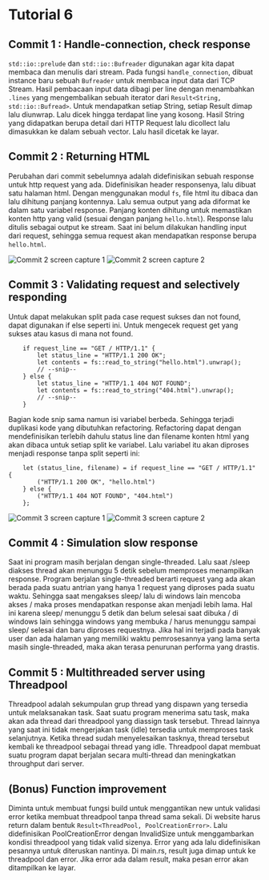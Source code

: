 # Tutorial 6

## Commit 1 : Handle-connection, check response

```std::io::prelude``` dan ```std::io::Bufreader``` digunakan agar kita dapat membaca dan menulis dari stream.
Pada fungsi ```handle_connection```, dibuat instance baru sebuah ```Bufreader``` untuk membaca input data dari TCP Stream. Hasil pembacaan input data dibagi per line dengan menambahkan ```.lines``` yang mengembalikan sebuah iterator dari ```Result<String, std::io::Bufread>```. Untuk mendapatkan setiap String, setiap Result dimap lalu diunwrap. Lalu dicek hingga terdapat line yang kosong. Hasil String yang didapatkan berupa detail dari HTTP Request lalu dicollect lalu dimasukkan ke dalam sebuah vector. Lalu hasil dicetak ke layar.

## Commit 2 : Returning HTML

Perubahan dari commit sebelumnya adalah didefinisikan sebuah response untuk http request yang ada. Didefinisikan header responsenya, lalu dibuat satu halaman html. Dengan menggunakan modul ```fs```, file html itu dibaca dan lalu dihitung panjang kontennya. Lalu semua output yang ada diformat ke dalam satu variabel response. Panjang konten dihitung untuk memastikan konten http yang valid (sesuai dengan panjang ```hello.html```). Response lalu ditulis sebagai output ke stream. Saat ini belum dilakukan handling input dari request, sehingga semua request akan mendapatkan response berupa ```hello.html```.

![Commit 2 screen capture 1](/assets/images/commit2a.jpg)
![Commit 2 screen capture 2](/assets/images/commit2b.jpg)

## Commit 3 : Validating request and selectively responding

Untuk dapat melakukan split pada case request sukses dan not found, dapat digunakan if else seperti ini. Untuk mengecek request get yang sukses atau kasus di mana not found.

```
    if request_line == "GET / HTTP/1.1" {
        let status_line = "HTTP/1.1 200 OK";
        let contents = fs::read_to_string("hello.html").unwrap();
        // --snip--
    } else {
        let status_line = "HTTP/1.1 404 NOT FOUND";
        let contents = fs::read_to_string("404.html").unwrap();
        // --snip--
    }
```

Bagian kode snip sama namun isi variabel berbeda. Sehingga terjadi duplikasi kode yang dibutuhkan refactoring. Refactoring dapat dengan mendefinisikan terlebih dahulu status line dan filename konten html yang akan dibaca untuk setiap split ke variabel. Lalu variabel itu akan diproses menjadi response tanpa split seperti ini:

```
    let (status_line, filename) = if request_line == "GET / HTTP/1.1" {
        ("HTTP/1.1 200 OK", "hello.html")
    } else {
        ("HTTP/1.1 404 NOT FOUND", "404.html")
    };

```

![Commit 3 screen capture 1](/assets/images/commit3a.jpg)
![Commit 3 screen capture 2](/assets/images/commit3b.jpg)

## Commit 4 : Simulation slow response

Saat ini program masih berjalan dengan single-threaded. Lalu saat /sleep diakses thread akan menunggu 5 detik sebelum memproses menampilkan response. Program berjalan single-threaded berarti request yang ada akan berada pada suatu antrian yang hanya 1 request yang diproses pada suatu waktu. Sehingga saat mengakses sleep/ lalu di windows lain mencoba akses / maka proses mendapatkan response akan menjadi lebih lama. Hal ini karena sleep/ menunggu 5 detik dan belum selesai saat dibuka / di windows lain sehingga windows yang membuka / harus menunggu sampai sleep/ selesai dan baru diproses requestnya. Jika hal ini terjadi pada banyak user dan ada halaman yang memiliki waktu pemrosesannya yang lama serta masih single-threaded, maka akan terasa penurunan performa yang drastis.

## Commit 5 : Multithreaded server using Threadpool

Threadpool adalah sekumpulan grup thread yang dispawn yang tersedia untuk melaksanakan task. Saat suatu program menerima satu task, maka akan ada thread dari threadpool yang diassign task tersebut. Thread lainnya yang saat ini tidak mengerjakan task (idle) tersedia untuk memproses task selanjutnya. Ketika thread sudah menyelesaikan tasknya, thread tersebut kembali ke threadpool sebagai thread yang idle. Threadpool dapat membuat suatu program dapat berjalan secara multi-thread dan meningkatkan throughput dari server.

## (Bonus) Function improvement

Diminta untuk membuat fungsi build untuk menggantikan new untuk validasi error ketika membuat threadpool tanpa thread sama sekali. Di website harus return dalam bentuk ```Result<ThreadPool, PoolCreationError>```.
Lalu didefinisikan PoolCreationError dengan InvalidSize untuk menggambarkan kondisi threadpool yang tidak valid sizenya. Error yang ada lalu didefinisikan pesannya untuk diteruskan nantinya. Di main.rs, result juga dimap untuk ke threadpool dan error. Jika error ada dalam result, maka pesan error akan ditampilkan ke layar.
